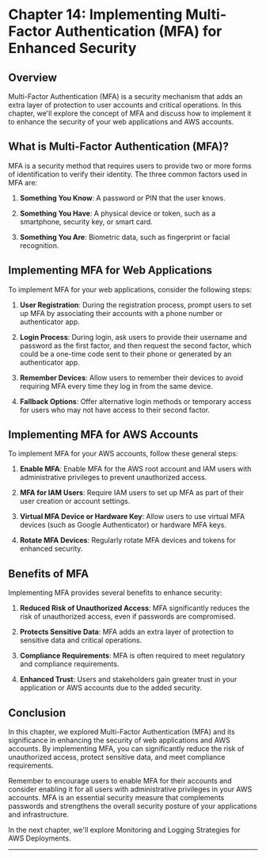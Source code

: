 # Chapter 14: Implementing Multi-Factor Authentication (MFA) for Enhanced Security

## Overview

Multi-Factor Authentication (MFA) is a security mechanism that adds an extra layer of protection to user accounts and critical operations. In this chapter, we'll explore the concept of MFA and discuss how to implement it to enhance the security of your web applications and AWS accounts.

## What is Multi-Factor Authentication (MFA)?

MFA is a security method that requires users to provide two or more forms of identification to verify their identity. The three common factors used in MFA are:

1. **Something You Know**: A password or PIN that the user knows.

2. **Something You Have**: A physical device or token, such as a smartphone, security key, or smart card.

3. **Something You Are**: Biometric data, such as fingerprint or facial recognition.

## Implementing MFA for Web Applications

To implement MFA for your web applications, consider the following steps:

1. **User Registration**: During the registration process, prompt users to set up MFA by associating their accounts with a phone number or authenticator app.

2. **Login Process**: During login, ask users to provide their username and password as the first factor, and then request the second factor, which could be a one-time code sent to their phone or generated by an authenticator app.

3. **Remember Devices**: Allow users to remember their devices to avoid requiring MFA every time they log in from the same device.

4. **Fallback Options**: Offer alternative login methods or temporary access for users who may not have access to their second factor.

## Implementing MFA for AWS Accounts

To implement MFA for your AWS accounts, follow these general steps:

1. **Enable MFA**: Enable MFA for the AWS root account and IAM users with administrative privileges to prevent unauthorized access.

2. **MFA for IAM Users**: Require IAM users to set up MFA as part of their user creation or account settings.

3. **Virtual MFA Device or Hardware Key**: Allow users to use virtual MFA devices (such as Google Authenticator) or hardware MFA keys.

4. **Rotate MFA Devices**: Regularly rotate MFA devices and tokens for enhanced security.

## Benefits of MFA

Implementing MFA provides several benefits to enhance security:

1. **Reduced Risk of Unauthorized Access**: MFA significantly reduces the risk of unauthorized access, even if passwords are compromised.

2. **Protects Sensitive Data**: MFA adds an extra layer of protection to sensitive data and critical operations.

3. **Compliance Requirements**: MFA is often required to meet regulatory and compliance requirements.

4. **Enhanced Trust**: Users and stakeholders gain greater trust in your application or AWS accounts due to the added security.

## Conclusion

In this chapter, we explored Multi-Factor Authentication (MFA) and its significance in enhancing the security of web applications and AWS accounts. By implementing MFA, you can significantly reduce the risk of unauthorized access, protect sensitive data, and meet compliance requirements.

Remember to encourage users to enable MFA for their accounts and consider enabling it for all users with administrative privileges in your AWS accounts. MFA is an essential security measure that complements passwords and strengthens the overall security posture of your applications and infrastructure.

In the next chapter, we'll explore Monitoring and Logging Strategies for AWS Deployments.

---